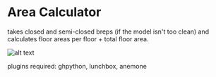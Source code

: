 # Area Calculator

takes closed and semi-closed breps (if the model isn't too clean) and calculates floor areas per floor + total floor area.

![alt text](https://raw.githubusercontent.com/panzerstadt/gh_toolbits/edit/master/Area%20Calculator/area%20calculation.gif)

plugins required: ghpython, lunchbox, anemone
